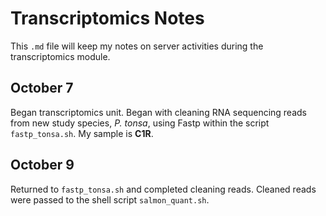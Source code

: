 # Transcriptomics Notes

This `.md` file will keep my notes on server activities during the transcriptomics module. 

## October 7

Began transcriptomics unit. Began with cleaning RNA sequencing reads from new study species, *P. tonsa*, using Fastp within the script `fastp_tonsa.sh`. My sample is **C1R**.

## October 9
Returned to `fastp_tonsa.sh` and completed cleaning reads. Cleaned reads were passed to the shell script `salmon_quant.sh`. 